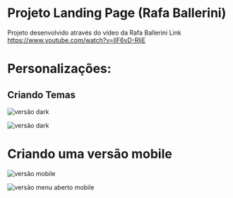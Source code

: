 
# Projeto Landing Page (Rafa Ballerini)

Projeto desenvolvido através do vídeo da Rafa Ballerini 
Link https://www.youtube.com/watch?v=llF6vD-RljE

  

# Personalizações:
  

## Criando Temas
  

![versão dark]('./versaodark.png')
  

![versão dark]('./versaohostinger.png')

  

# Criando uma versão mobile

![versão mobile]('./versaomobile.png)
  

![versão menu aberto mobile]('./menuversaomobile.png)
